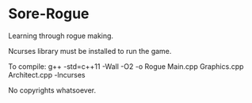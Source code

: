 # Sore-Rogue
Learning through rogue making.

Ncurses library must be installed to run the game.

To compile: g++ -std=c++11 -Wall -O2 -o Rogue Main.cpp Graphics.cpp Architect.cpp -lncurses

No copyrights whatsoever.
